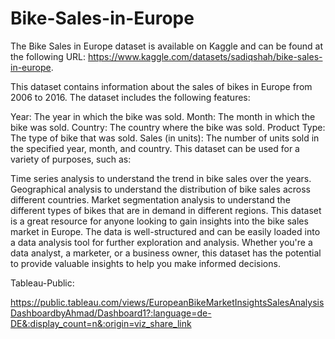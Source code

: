 # Bike-Sales-in-Europe

The Bike Sales in Europe dataset is available on Kaggle and can be found at the following URL: https://www.kaggle.com/datasets/sadiqshah/bike-sales-in-europe.

This dataset contains information about the sales of bikes in Europe from 2006 to 2016. The dataset includes the following features:

Year: The year in which the bike was sold.
Month: The month in which the bike was sold.
Country: The country where the bike was sold.
Product Type: The type of bike that was sold.
Sales (in units): The number of units sold in the specified year, month, and country.
This dataset can be used for a variety of purposes, such as:

Time series analysis to understand the trend in bike sales over the years.
Geographical analysis to understand the distribution of bike sales across different countries.
Market segmentation analysis to understand the different types of bikes that are in demand in different regions.
This dataset is a great resource for anyone looking to gain insights into the bike sales market in Europe. The data is well-structured and can be easily loaded into a data analysis tool for further exploration and analysis. Whether you're a data analyst, a marketer, or a business owner, this dataset has the potential to provide valuable insights to help you make informed decisions.


Tableau-Public:

https://public.tableau.com/views/EuropeanBikeMarketInsightsSalesAnalysisDashboardbyAhmad/Dashboard1?:language=de-DE&:display_count=n&:origin=viz_share_link
